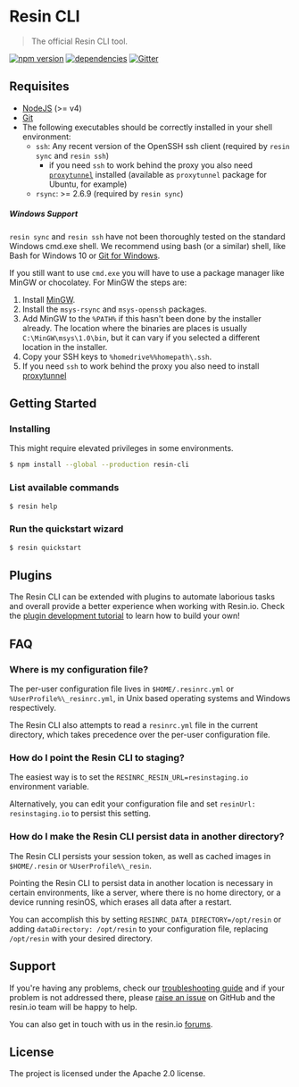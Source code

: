 Resin CLI
=========

> The official Resin CLI tool.

[![npm version](https://badge.fury.io/js/resin-cli.svg)](http://badge.fury.io/js/resin-cli)
[![dependencies](https://david-dm.org/resin-io/resin-cli.svg)](https://david-dm.org/resin-io/resin-cli)
[![Gitter](https://badges.gitter.im/Join%20Chat.svg)](https://gitter.im/resin-io/chat)

Requisites
----------

- [NodeJS](https://nodejs.org) (>= v4)
- [Git](https://git-scm.com)
- The following executables should be correctly installed in your shell environment:
  - `ssh`: Any recent version of the OpenSSH ssh client (required by `resin sync` and `resin ssh`)
	- if you need `ssh` to work behind the proxy you also need [`proxytunnel`](http://proxytunnel.sourceforge.net/) installed (available as `proxytunnel` package for Ubuntu, for example)
  - `rsync`: >= 2.6.9 (required by `resin sync`)

##### Windows Support

`resin sync` and `resin ssh` have not been thoroughly tested on the standard Windows cmd.exe shell. We recommend using bash (or a similar) shell, like Bash for Windows 10 or [Git for Windows](https://git-for-windows.github.io/).

If you still want to use `cmd.exe` you will have to use a package manager like MinGW or chocolatey. For MinGW the steps are:

1. Install [MinGW](http://www.mingw.org).
2. Install the `msys-rsync` and `msys-openssh` packages.
3. Add MinGW to the `%PATH%` if this hasn't been done by the installer already. The location where the binaries are places is usually `C:\MinGW\msys\1.0\bin`, but it can vary if you selected a different location in the installer.
4. Copy your SSH keys to `%homedrive%%homepath\.ssh`.
5. If you need `ssh` to work behind the proxy you also need to install [proxytunnel](http://proxytunnel.sourceforge.net/)

Getting Started
---------------

### Installing

This might require elevated privileges in some environments.

```sh
$ npm install --global --production resin-cli
```

### List available commands

```sh
$ resin help
```

### Run the quickstart wizard

```sh
$ resin quickstart
```

Plugins
-------

The Resin CLI can be extended with plugins to automate laborious tasks and overall provide a better experience when working with Resin.io. Check the [plugin development tutorial](https://github.com/resin-io/resin-plugin-hello) to learn how to build your own!

FAQ
---

### Where is my configuration file?

The per-user configuration file lives in `$HOME/.resinrc.yml` or `%UserProfile%\_resinrc.yml`, in Unix based operating systems and Windows respectively.

The Resin CLI also attempts to read a `resinrc.yml` file in the current directory, which takes precedence over the per-user configuration file.

### How do I point the Resin CLI to staging?

The easiest way is to set the `RESINRC_RESIN_URL=resinstaging.io` environment variable.

Alternatively, you can edit your configuration file and set `resinUrl: resinstaging.io` to persist this setting.

### How do I make the Resin CLI persist data in another directory?

The Resin CLI persists your session token, as well as cached images in `$HOME/.resin` or `%UserProfile%\_resin`.

Pointing the Resin CLI to persist data in another location is necessary in certain environments, like a server, where there is no home directory, or a device running resinOS, which erases all data after a restart.

You can accomplish this by setting `RESINRC_DATA_DIRECTORY=/opt/resin` or adding `dataDirectory: /opt/resin` to your configuration file, replacing `/opt/resin` with your desired directory.

Support
-------

If you're having any problems, check our [troubleshooting guide](https://github.com/resin-io/resin-cli/blob/master/TROUBLESHOOTING.md) and if your problem is not addressed there, please [raise an issue](https://github.com/resin-io/resin-cli/issues/new) on GitHub and the resin.io team will be happy to help.

You can also get in touch with us in the resin.io [forums](https://forums.resin.io/).

License
-------

The project is licensed under the Apache 2.0 license.

